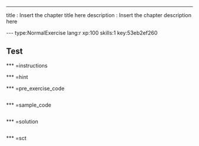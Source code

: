 ---
title       : Insert the chapter title here
description : Insert the chapter description here


--- type:NormalExercise lang:r xp:100 skills:1 key:53eb2ef260
## Test


*** =instructions

*** =hint

*** =pre_exercise_code
```{r}

```

*** =sample_code
```{r}

```

*** =solution
```{r}

```

*** =sct
```{r}

```
